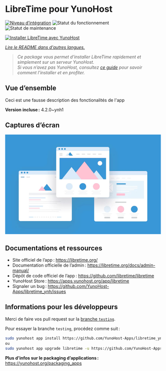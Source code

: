 <!--
Nota bene : ce README est automatiquement généré par <https://github.com/YunoHost/apps/tree/master/tools/readme_generator>
Il NE doit PAS être modifié à la main.
-->

# LibreTime pour YunoHost

[![Niveau d’intégration](https://dash.yunohost.org/integration/libretime.svg)](https://ci-apps.yunohost.org/ci/apps/libretime/) ![Statut du fonctionnement](https://ci-apps.yunohost.org/ci/badges/libretime.status.svg) ![Statut de maintenance](https://ci-apps.yunohost.org/ci/badges/libretime.maintain.svg)

[![Installer LibreTime avec YunoHost](https://install-app.yunohost.org/install-with-yunohost.svg)](https://install-app.yunohost.org/?app=libretime)

*[Lire le README dans d'autres langues.](./ALL_README.md)*

> *Ce package vous permet d’installer LibreTime rapidement et simplement sur un serveur YunoHost.*  
> *Si vous n’avez pas YunoHost, consultez [ce guide](https://yunohost.org/install) pour savoir comment l’installer et en profiter.*

## Vue d’ensemble

Ceci est une fausse description des fonctionalités de l'app


**Version incluse :** 4.2.0~ynh1

## Captures d’écran

![Capture d’écran de LibreTime](./doc/screenshots/example.jpg)

## Documentations et ressources

- Site officiel de l’app : <https://libretime.org/>
- Documentation officielle de l’admin : <https://libretime.org/docs/admin-manual/>
- Dépôt de code officiel de l’app : <https://github.com/libretime/libretime>
- YunoHost Store : <https://apps.yunohost.org/app/libretime>
- Signaler un bug : <https://github.com/YunoHost-Apps/libretime_ynh/issues>

## Informations pour les développeurs

Merci de faire vos pull request sur la [branche `testing`](https://github.com/YunoHost-Apps/libretime_ynh/tree/testing).

Pour essayer la branche `testing`, procédez comme suit :

```bash
sudo yunohost app install https://github.com/YunoHost-Apps/libretime_ynh/tree/testing --debug
ou
sudo yunohost app upgrade libretime -u https://github.com/YunoHost-Apps/libretime_ynh/tree/testing --debug
```

**Plus d’infos sur le packaging d’applications :** <https://yunohost.org/packaging_apps>
